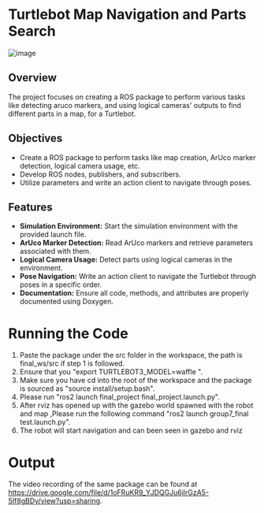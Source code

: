 # Turtlebot Map Navigation and Parts Search

![image](https://github.com/Shyam-pi/Aruco-based-Map-Navigation/assets/57116285/ef8bd364-fb6c-45c5-8fa2-f98df9376c24)

## Overview
The project focuses on creating a ROS package to perform various tasks like detecting aruco markers, and using logical cameras' outputs to find different parts in a map, for a Turtlebot.

## Objectives
- Create a ROS package to perform tasks like map creation, ArUco marker detection, logical camera usage, etc.
- Develop ROS nodes, publishers, and subscribers.
- Utilize parameters and write an action client to navigate through poses.

## Features
- **Simulation Environment:** Start the simulation environment with the provided launch file.
- **ArUco Marker Detection:** Read ArUco markers and retrieve parameters associated with them.
- **Logical Camera Usage:** Detect parts using logical cameras in the environment.
- **Pose Navigation:** Write an action client to navigate the Turtlebot through poses in a specific order.
- **Documentation:** Ensure all code, methods, and attributes are properly documented using Doxygen.

# Running the Code
1. Paste the package under the src folder in the workspace, the path is final_ws/src if step 1 is followed.
2. Ensure that you "export TURTLEBOT3_MODEL=waffle ".
3. Make sure you have cd into the root of the workspace and the package is sourced as "source install/setup.bash".
4. Please run "ros2 launch final_project final_project.launch.py".
5. After rviz has opened up with the gazebo world spawned with the robot and map ,Please run the following command "ros2 launch group7_final test.launch.py".
6. The robot will start navigation and can been seen in gazebo and rviz

#  Output
The video recording of the same package can be found at https://drive.google.com/file/d/1oFRuKR9_YJDQGJu6jlrGzA5-5If8gBDy/view?usp=sharing.
